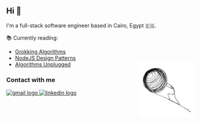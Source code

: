 <h2 >Hi 👋</h2>

I'm a full-stack software engineer based in Cairo, Egypt 🇪🇬.

📚 Currently reading:

- [Grokking Algorithms](https://www.adit.io/posts/2016-05-25-Grokking-Algorithms-Is-Out.html)
- [NodeJS Design Patterns](https://www.nodejsdesignpatterns.com/)
- [Algorithms Unplugged](https://link.springer.com/book/10.1007/978-3-642-15328-0)
  <img align="right" height="150" src="./images/sisyphean.png"  />

### Contact with me

<div align="left">
  <a href="mailto:fathy.aljazzar@gmail.com" target="_blank">
    <img src="https://raw.githubusercontent.com/maurodesouza/profile-readme-generator/master/src/assets/icons/social/gmail/default.svg" width="47" height="35" alt="gmail logo"  />
  </a>
  <a href="https://www.linkedin.com/in/gazzaar/" target="_blank">
    <img src="https://raw.githubusercontent.com/maurodesouza/profile-readme-generator/master/src/assets/icons/social/linkedin/default.svg" width="47" height="35" alt="linkedin logo"  />
  </a>
</div>

<br clear="both">

###
